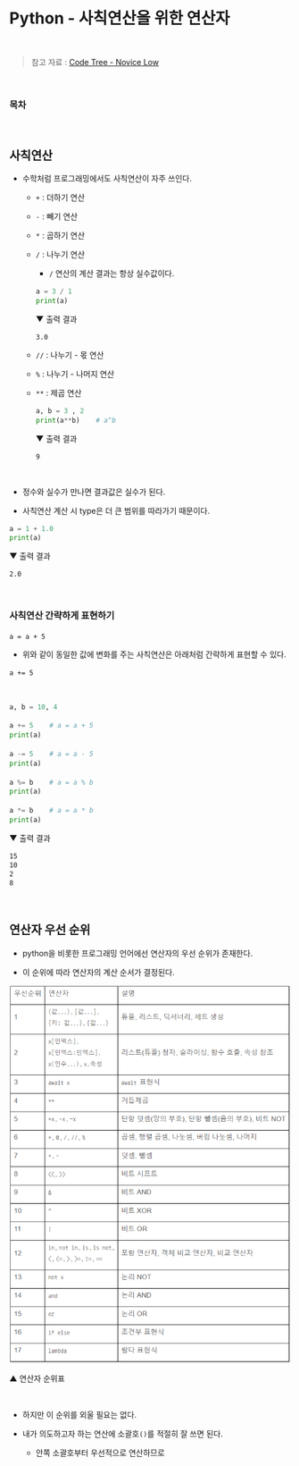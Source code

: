 # Python - 사칙연산을 위한 연산자

<br/>

> 참고 자료 : <a href="https://www.codetree.ai/missions/4">Code Tree - Novice Low</a>

<br/>

### 목차

<br/>

## 사칙연산

* 수학처럼 프로그래밍에서도 사칙연산이 자주 쓰인다.

    * <code>+</code> : 더하기 연산

    * <code>-</code> : 빼기 연산

    * <code>*</code> : 곱하기 연산

    * <code>/</code> : 나누기 연산
    
        * <code>/</code> 연산의 계산 결과는 항상 실수값이다.

        ```python
        a = 3 / 1
        print(a)
        ```

        ▼ 출력 결과

        ```
        3.0
        ```

    * <code>//</code> : 나누기 - 몫 연산

    * <code>%</code> : 나누기 - 나머지 연산

    * <code>**</code> : 제곱 연산

        ```python
        a, b = 3 , 2
        print(a**b)    # a^b
        ```

        ▼ 출력 결과

        ```
        9
        ```

<br/>

* 정수와 실수가 만나면 결과값은 실수가 된다.

* 사칙연산 계산 시 type은 더 큰 범위를 따라가기 때문이다.

```python
a = 1 + 1.0
print(a)
```

▼ 출력 결과

```
2.0
```


<br/>

### 사칙연산 간략하게 표현하기

<code>a = a + 5</code>

* 위와 같이 동일한 값에 변화를 주는 사칙연산은 아래처럼 간략하게 표현할 수 있다.

<code>a += 5</code>

<br/>

```python
a, b = 10, 4

a += 5    # a = a + 5
print(a)

a -= 5    # a = a - 5
print(a)

a %= b    # a = a % b
print(a)

a *= b    # a = a * b
print(a)
```

▼ 출력 결과

```
15
10
2
8
```

<br/>

## 연산자 우선 순위

* python을 비롯한 프로그래밍 언어에선 연산자의 우선 순위가 존재한다.

* 이 순위에 따라 연산자의 계산 순서가 결정된다.

<img src="img/operator_precedence.png">

▲ 연산자 순위표

<br/>

* 하지만 이 순위를 외울 필요는 없다.

* 내가 의도하고자 하는 연산에 소괄호<code>()</code>를 적절히 잘 쓰면 된다.

    * 안쪽 소괄호부터 우선적으로 연산하므로